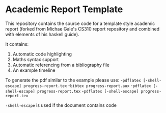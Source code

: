# Academic Report Template

This repository contains the source code for a template style academic report (forked from Michae Gale's CS310 report repository and combined with elements of his haskell guide).

It contains:
1. Automatic code highlighting
2. Maths syntax support
3. Automatic referencing from a bibliography file
4. An example timeline

To generate the pdf similar to the example please use:
-`pdflatex [-shell-escape] progress-report.tex`
-`bibtex progress-report.aux`
-`pdflatex [-shell-escape] progress-report.tex`
-`pdflatex [-shell-escape] progress-report.tex`

`-shell-escape` is used if the document contains code
